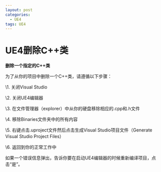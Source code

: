 ```yaml
---
layout: post
categories:
  - UE4
tags: UE4
---
```


# UE4删除C++类

**删除一个指定的C++类**

为了从你的项目中删除一个C++类，请遵循以下步骤：

\1.    关闭Visual Studio

\2.    关闭UE4编辑器

\3.    在文件管理器（explorer）中从你的硬盘移除相应的.cpp和.h文件

\4.    移除Binaries文件夹中的所有内容

\5.    右键点击.uproject文件然后点击生成Visual Studio项目文件（Generate Visual Studio Project Files）

\6.    返回到你的正常工作中

如果一个错误信息弹出，告诉你要在启动UE4编辑器的时候重新编译项目，点击“是”。